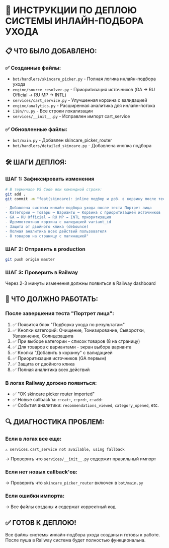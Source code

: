 # 🚀 ИНСТРУКЦИИ ПО ДЕПЛОЮ СИСТЕМЫ ИНЛАЙН-ПОДБОРА УХОДА

## 📋 ЧТО БЫЛО ДОБАВЛЕНО:

### ✅ Созданные файлы:
- `bot/handlers/skincare_picker.py` - Полная логика инлайн-подбора ухода
- `engine/source_resolver.py` - Приоритизация источников (GA → RU Official → RU MP → INTL)
- `services/cart_service.py` - Улучшенная корзина с валидацией
- `engine/analytics.py` - Расширенная аналитика для инлайн-потока
- `i18n/ru.py` - Все строки локализации
- `services/__init__.py` - Исправлен импорт cart_service

### ✅ Обновленные файлы:
- `bot/main.py` - Добавлен skincare_picker_router
- `bot/handlers/detailed_skincare.py` - Добавлена кнопка подбора

## 🛠️ ШАГИ ДЕПЛОЯ:

### ШАГ 1: Зафиксировать изменения
```bash
# В терминале VS Code или командной строке:
git add .
git commit -m "feat(skincare): inline подбор и доб. в корзину после теста

- Добавлена система инлайн-подбора ухода после теста Портрет лица
- Категории → Товары → Варианты → Корзина с приоритизацией источников
- GA → RU Official → RU MP → INTL приоритизация
- Идемпотентная корзина с валидацией variant_id
- Защита от двойного клика (debounce)
- Полная аналитика всех действий пользователя
- 8 товаров на страницу с пагинацией"
```

### ШАГ 2: Отправить в production
```bash
git push origin master
```

### ШАГ 3: Проверить в Railway
Через 2-3 минуты изменения должны появиться в Railway dashboard

## 🎯 ЧТО ДОЛЖНО РАБОТАТЬ:

### После завершения теста "Портрет лица":
1. ✅ Появится блок "Подборка ухода по результатам"
2. ✅ Кнопки категорий: Очищение, Тонизирование, Сыворотки, Увлажнение, Солнцезащита
3. ✅ При выборе категории - список товаров (8 на страницу)
4. ✅ Для товаров с вариантами - экран выбора варианта
5. ✅ Кнопка "Добавить в корзину" с валидацией
6. ✅ Приоритизация источников (GA первым)
7. ✅ Защита от двойного клика
8. ✅ Полная аналитика всех действий

### В логах Railway должно появиться:
- ✅ "OK skincare picker router imported"
- ✅ Новые callback'ы: `c:cat:`, `c:prd:`, `c:add:`
- ✅ События аналитики: `recommendations_viewed`, `category_opened`, etc.

## 🔍 ДИАГНОСТИКА ПРОБЛЕМ:

### Если в логах все еще:
```
⚠️ services.cart_service not available, using fallback
```
→ Проверить что `services/__init__.py` содержит правильный импорт

### Если нет новых callback'ов:
→ Проверить что `skincare_picker_router` включен в `bot/main.py`

### Если ошибки импорта:
→ Все файлы созданы и содержат корректный код

## ✅ ГОТОВ К ДЕПЛОЮ!

Все файлы системы инлайн-подбора ухода созданы и готовы к работе.
После пуша в Railway система будет полностью функциональна.

